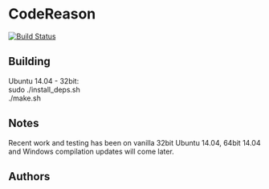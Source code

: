CodeReason
============
[![Build Status](https://magnum.travis-ci.com/trailofbits/codereason.svg?token=T1UToSpCvaMxn511Cddb&branch=master)](https://magnum.travis-ci.com/trailofbits/codereason)

## Building
Ubuntu 14.04 - 32bit:  
sudo ./install\_deps.sh  
./make.sh  


## Notes
Recent work and testing has been on vanilla 32bit Ubuntu 14.04, 64bit 14.04 and Windows compilation updates will come later.


## Authors
